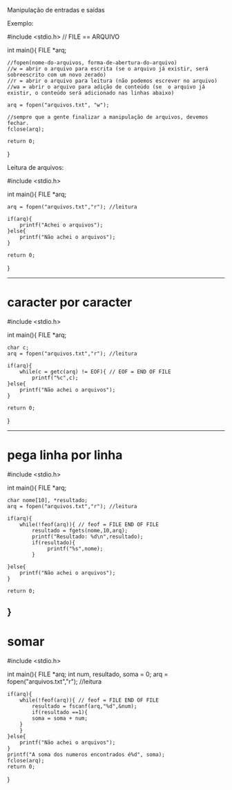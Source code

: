 Manipulação de entradas e saídas

Exemplo:

#include <stdio.h>
// FILE == ARQUIVO

int main(){
    FILE *arq;

    //fopen(nome-do-arquivos, forma-de-abertura-do-arquivo)
    //w = abrir o arquivo para escrita (se o arquivo já existir, será sobreescrito com um novo zerado)
    //r = abrir o arquivo para leitura (não podemos escrever no arquivo)
    //wa = abrir o arquivo para adição de conteúdo (se  o arquivo já existir, o conteúdo será adicionado nas linhas abaixo)

    arq = fopen("arquivos.txt", "w");

    //sempre que a gente finalizar a manipulação de arquivos, devemos fechar. 
    fclose(arq);

    return 0;
}

Leitura de arquivos:

#include <stdio.h>

int main(){
    FILE *arq;

    arq = fopen("arquivos.txt","r"); //leitura

    if(arq){
        printf("Achei o arquivos");
    }else{
        printf("Não achei o arquivos");
    }

    return 0;
}

---------------
# caracter por caracter
#include <stdio.h>

int main(){
    FILE *arq;

    char c;
    arq = fopen("arquivos.txt","r"); //leitura

    if(arq){
        while(c = getc(arq) != EOF){ // EOF = END OF FILE
            printf("%c",c);
    }else{
        printf("Não achei o arquivos");
    }

    return 0;
}

-------------------------
# pega linha por linha
#include <stdio.h>

int main(){
    FILE *arq;

    char nome[10], *resultado;
    arq = fopen("arquivos.txt","r"); //leitura

    if(arq){
        while(!feof(arq)){ // feof = FILE END OF FILE
            resultado = fgets(nome,10,arq);
            printf("Resultado: %d\n",resultado);
            if(resultado){
                 printf("%s",nome);   
            }

    }else{
        printf("Não achei o arquivos");
    }

    return 0;
}
----------------
# somar

#include <stdio.h>

int main(){
    FILE *arq;
    int num, resultado, soma = 0;
    arq = fopen("arquivos.txt","r"); //leitura

    if(arq){
        while(!feof(arq)){ // feof = FILE END OF FILE
            resultado = fscanf(arq,"%d",&num);
            if(resultado ==1){
            soma = soma + num;
        }
        }
    }else{
        printf("Não achei o arquivos");
    }
    printf("A soma dos numeros encontrados é%d", soma);
    fclose(arq);
    return 0;
}